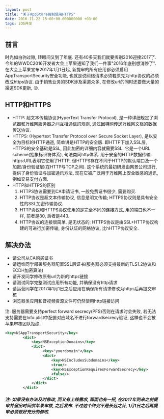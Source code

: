 ```yaml
---
layout: post
title: "关于AppStore强制使用HTTPS"
date: 2016-11-22 15:00:00.000000000 +08:00
tags: iOS开发
---
```


## 前言

时光如白驹过隙, 转眼间又到了年底. 还有40多天我们就要挥别2016迎接2017了. 今年的WWDC2016开发者大会上苹果通知了我们一件事"2016年底别想消停了". 在大会上苹果宣布2017年1月1日起, 新提审的所有应用都必须启用AppTransportSecurity安全功能, 也就是说网络请求必须若原先为http协议的必须改成https协议. 由于销售业务的SDK涉及渠道众多, 在修改url的同时还要做大量的渠道SDK更新, 😔.

## HTTP和HTTPS

* HTTP: 超文本传输协议(HyperText Transfer Protocol), 是一种详细规定了浏览器和万维网服务器之间互相通信的规则, 通过因特网传送万维网文档的数据传送协议.
* HTTPS: (Hypertext Transfer Protocol over Secure Socket Layer), 是以安全为目标的HTTP通道, 简单讲是HTTP的安全版. 即HTTP下加入SSL层, HTTPS的安全基础是SSL, 因此加密的详细内容就需要SSL.  它是一个URL scheme(抽象标识符体系), 句法类同http体系. 用于安全的HTTP数据传输. https:URL表明它使用了HTTP, 但HTTPS存在不同于HTTP的默认端口及一个加密/身份验证层(在HTTP与TCP之间). 这个系统的最初研发由网景公司进行, 提供了身份验证与加密通讯方法, 现在它被广泛用于万维网上安全敏感的通讯, 例如交易支付方面.
* HTTP和HTTPS的区别
  1. HTTPS协议需要到CA申请证书, 一般免费证书很少, 需要购买.
  2. HTTP协议是超文本传输协议, 信息是明文传输; HTTPS协议则是具有安全性的SSL加密传输协议.
  3. HTTP协议和HTTPS协议使用的是完全不同的连接方式, 用的端口也不一样, 前者是80, 后者是443.
  4. HTTP协议的连接很简单, 是无状态的; HTTPS协议是由SSL+HTTP协议构建的可进行加密传输, 身份认证的网络协议, 比hHTTP协议安全.

## 解决办法

* 请公司从CA购买证书
* 请运维同学部署服务器配置SSL层证书(服务器必须支持最新的TLS1.2协议和ECDH加密算法)
* 请开发同学修改原有url为新的https链接
* 请测试同学完整测试应用所有功能, 并确保没有http请求
* 请运营同学在2017年1月1日之后应用在确保所有请求修改为https后再提交审核
* 浏览器类应用和音视频资源文件可仍然使用http链接访问

注: 服务器需要支持perfect forward secrecy(PFS)否则在请求时会失败, 若无法支持需要在Info.plist中配置对应域名不进行forwardsecrecy验证, 这样也不会被苹果审核团队拒绝.

```xml
<key>NSAppTransportSecurity</key>
     	<dict>
     		<key>NSExceptionDomains</key>
     		<dict>
                 <key>"yourdomain"</key>
                 <dict>
                     <key>NSIncludesSubdomains</key>
                     <true/>
                     <key>NSExceptionRequiresForwardSecrecy</key>
                     <false/>
                 </dict>
     		</dict>
     	</dict>
```

##### 注: 如果没有办法及时修改, 而又有上线需求, 那面也有一招, 在2017年到来之前提审并留出时间供苹果审核, 之后发布. 不过这个终究不是长远之计, 1月1日之后再提审必须做好充分的修改.